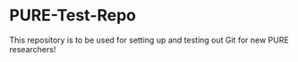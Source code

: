 PURE-Test-Repo
==============

This repository is to be used for setting up and testing out Git for new PURE researchers!
